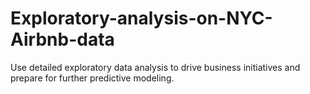 # Exploratory-analysis-on-NYC-Airbnb-data
Use detailed exploratory data analysis to drive business initiatives and prepare for further predictive modeling. 
